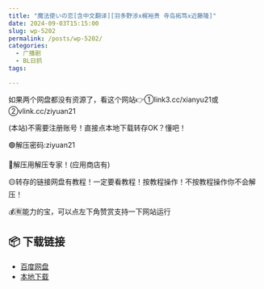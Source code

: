 ```yaml
---
title: "魔法使いの恋[含中文翻译][羽多野涉x梶裕贵 寺岛拓笃x近藤隆]"
date: 2024-09-03T15:15:00
slug: wp-5202
permalink: /posts/wp-5202/
categories:
  - 广播剧
  - BL日抓
tags:

---
```


如果两个网盘都没有资源了，看这个网站👉①link3.cc/xianyu21或②vlink.cc/ziyuan21

(本站)不需要注册账号！直接点本地下载转存OK？懂吧！

🟢解压密码:ziyuan21

🔵解压用解压专家！(应用商店有)

🟡转存的链接网盘有教程！一定要看教程！按教程操作！不按教程操作你不会解压！

💰🈶能力的宝，可以点左下角赞赏支持一下网站运行

## 📦 下载链接
- [百度网盘](https://blziyuan21.com/pay-download/5202?key=d3f1e21c95&down_id=0)
- [本地下载](https://blziyuan21.com/pay-download/5202?key=d3f1e21c95&down_id=1)

